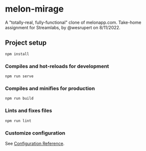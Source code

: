# melon-mirage
A "totally-real, fully-functional" clone of melonapp.com.
Take-home assignment for Streamlabs, by @wesrupert on 8/11/2022.

## Project setup
```
npm install
```

### Compiles and hot-reloads for development
```
npm run serve
```

### Compiles and minifies for production
```
npm run build
```

### Lints and fixes files
```
npm run lint
```

### Customize configuration
See [Configuration Reference](https://cli.vuejs.org/config/).
